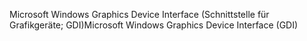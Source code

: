 <span data-ttu-id="f8ec5-101">Microsoft Windows Graphics Device Interface (Schnittstelle für Grafikgeräte; GDI)</span><span class="sxs-lookup"><span data-stu-id="f8ec5-101">Microsoft Windows Graphics Device Interface (GDI)</span></span>
